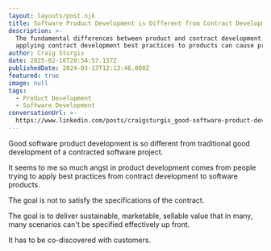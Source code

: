 ```yaml
---
layout: layouts/post.njk
title: Software Product Development is Different from Contract Development
description: >-
  The fundamental differences between product and contract development, and why
  applying contract development best practices to products can cause problems.
author: Craig Sturgis
date: 2025-02-16T20:54:57.157Z
publishedDate: 2024-03-13T12:13:46.000Z
featured: true
image: null
tags:
  - Product Development
  - Software Development
conversationUrl: >-
  https://www.linkedin.com/posts/craigsturgis_good-software-product-development-is-so-different-activity-7173712859606970368-7xk2/
---
```


Good software product development is so different from traditional good development of a contracted software project.

It seems to me so much angst in product development comes from people trying to apply best practices from contract development to software products.

The goal is not to satisfy the specifications of the contract.

The goal is to deliver sustainable, marketable, sellable value that in many, many scenarios can't be specified effectively up front.

It has to be co-discovered with customers.
